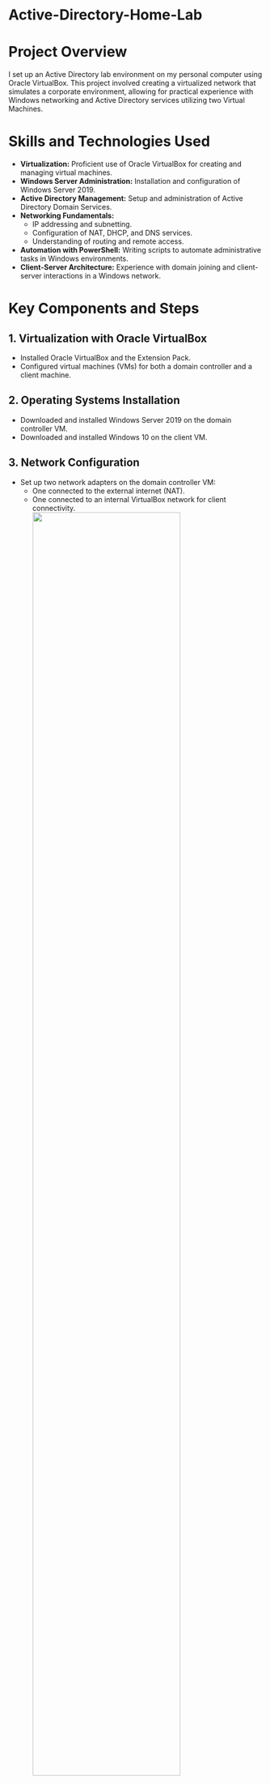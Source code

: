 # Active-Directory-Home-Lab

<h1>Project Overview</h1>
<p>
    I set up an Active Directory lab environment on my personal computer using Oracle VirtualBox. This project involved creating a virtualized network that simulates a corporate environment, allowing for practical experience with Windows networking and Active Directory services utilizing two Virtual Machines.
</p>

<h1>Skills and Technologies Used</h1>
<ul>
    <li><strong>Virtualization:</strong> Proficient use of Oracle VirtualBox for creating and managing virtual machines.</li>
    <li><strong>Windows Server Administration:</strong> Installation and configuration of Windows Server 2019.</li>
    <li><strong>Active Directory Management:</strong> Setup and administration of Active Directory Domain Services.</li>
    <li><strong>Networking Fundamentals:</strong>
        <ul>
            <li>IP addressing and subnetting.</li>
            <li>Configuration of NAT, DHCP, and DNS services.</li>
            <li>Understanding of routing and remote access.</li>
        </ul>
    </li>
    <li><strong>Automation with PowerShell:</strong> Writing scripts to automate administrative tasks in Windows environments.</li>
    <li><strong>Client-Server Architecture:</strong> Experience with domain joining and client-server interactions in a Windows network.</li>
</ul>


<h1>Key Components and Steps</h1>

<h2>1. Virtualization with Oracle VirtualBox</h2>
<ul>
    <li>Installed Oracle VirtualBox and the Extension Pack.</li>
    <li>Configured virtual machines (VMs) for both a domain controller and a client machine.</li>

</ul>

<h2>2. Operating Systems Installation</h2>
<ul>
    <li>Downloaded and installed Windows Server 2019 on the domain controller VM.</li>
    <li>Downloaded and installed Windows 10 on the client VM.</li>
</ul>

<h2>3. Network Configuration</h2>
<ul>
    <li>Set up two network adapters on the domain controller VM:
        <ul>
            <li>One connected to the external internet (NAT).</li>
            <li>One connected to an internal VirtualBox network for client connectivity.</li>
            <img src="https://i.imgur.com/Z16Lmlf.png" height="80%" width="80%" alt=""/>
            </ul>
    </li>
    <li>Assigned static IP addresses and configured network settings to enable communication between VMs and internet access.</li>
</ul>

<h2>4. Create a Domain Admin Account </h2>
<ul><li>Used Active Directory Users and Computers to create a new domain administrator account with the appropriate group memberships.</li>
    <img src="https://i.imgur.com/Jj8MSTa.png" height="80%" width="80%" alt=""/>

</ul>
    

<h2>5. Active Directory Domain Services (AD DS)</h2>
<ul>
    <li>Installed AD DS on the Windows Server 2019 VM.</li>
    <li>Created and configured my own example Active Directory domain (<code>mydomain.com</code>).</li>
    <img src="https://i.imgur.com/EYghbGM.png" height="80%" width="80%" alt=""/>
    
</ul>

<h2>6. Routing and Remote Access Service (RRAS)</h2>
<ul>
    <li>Configured NAT and routing on the domain controller to allow client machines to access the internet through the internal network.</li>
</ul>
<img src="https://i.imgur.com/aYkOP9v.png" height="80%" width="80%" alt=""/>

<h2>7. DHCP and DNS Setup</h2>
<ul>
    <li>Setting up the DHCP role on the domain controller to automatically assign IP addresses to the client machine, creating a scope, and configuring DHCP options such as the router (gateway) and DNS server addresses.</li>
    <img src="https://i.imgur.com/TTgw5l1.png" height="80%" width="80%" alt=""/>
    <img src="https://i.imgur.com/o7cUeol.png" height="80%" width="80%" alt=""/>
    <img src="https://i.imgur.com/ZUDbA0i.png" height="80%" width="80%" alt=""/>
    
</ul>

<h2>8. PowerShell Automation</h2>
<ul>
    <li>I executed a PowerShell script to create 1,000 user accounts in the Active Directory automatically.</li>
    <img src="https://i.imgur.com/cmPJYlU.png" height="80%" width="80%" alt=""/>
    <li> The Script included parameters for usernames, passwords, and organizational units.</li>
    <img src="https://i.imgur.com/Ooa48V9.png" height="80%" width="80%" alt=""/>
    
</ul>

<h2>9. Client Machine Configuration</h2>
<ul>
    <li>Set up a Windows 10 VM as a domain-joined client machine.</li>
    <img src="https://i.imgur.com/wRHuiVr.png" height="80%" width="80%" alt=""/>
    <li>Configured network settings to obtain an IP address from the DHCP server.</li>
    <img src="https://i.imgur.com/FYvDOKc.png" height="80%" width="80%" alt=""/>
    <li>Joined the client machine to the (<code>mydomain.com</code>) domain.</li>
    <img src="https://i.imgur.com/jwChEG4.png" height="80%" width="80%" alt=""/>
    <li>Lastly, I tested and verified the user authentication by logging in with a few domain user accounts.</li>
</ul>

<!--
1
--!>
